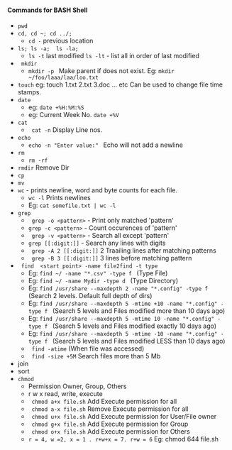#### Commands for BASH Shell


* ```pwd```
* ```cd, cd ~; cd ../;``` 
    * ```cd -```   previous location
* ```ls; ls -a;  ls -la; ```
    * ```ls -t```  last modified  ```ls -lt``` - list all in order of last modified
* ``` mkdir```
    * ```mkdir -p ``` Make parent if does not exist. Eg: ```mkdir ~/foo/laaa/laa/loo.txt```
* ``` touch ``` eg: touch 1.txt 2.txt 3.doc  ... etc Can be used to change file time stamps.
* ```date``` 
    * eg: ```date +%H:%M:%S```
    * eg: Current Week No.   ```date +%V```
* ```cat```
    * ``` cat -n``` Display Line nos.
* ``` echo ```
    * ```echo -n "Enter value:" ```  Echo will not add a newline
* ```rm```
    * ```rm -rf``` 
* ```rmdir``` Remove Dir
* ```cp```
* ```mv```
* ```wc``` - prints newline, word and byte counts for each file.
    * ``` wc -l ``` Prints newlines
    * Eg: ``` cat somefile.txt | wc -l ```
* ```grep``` 
    * ``` grep -o <pattern>``` - Print only matched 'pattern'
    * ``` grep -c <pattern> ``` - Count occurences of 'pattern'
    * ``` grep -v <pattern>``` - Search all except 'pattern'
    * ``` grep [[:digit:]] ``` - Search any lines with digits
    * ``` grep -A 2 [[:digit:]]``` 2 Traailing lines after matching patterns
    * ``` grep -B 3 [[:digit:]]``` 3 lines before matching pattern
* ``` find  <start point> -name file2find -t type```
    * Eg:  ```find ~/ -name "*.csv" -type f ``` (Type File)
    * Eg:  ```find ~/ -name Mydir -type d ``` (Type Directory)
    * Eg:  ```find /usr/share --maxdepth 2 -name "*.config" -type f ``` (Search 2 levels. Default full depth of dirs)
    * Eg:  ```find /usr/share --maxdepth 5 -mtime +10 -name "*.config" -type f ``` (Search 5 levels and Files modified more than 10 days ago)
    * Eg:  ```find /usr/share --maxdepth 5 -mtime 10 -name "*.config" -type f ``` (Search 5 levels and Files modified exactly 10 days ago)
    * Eg:  ```find /usr/share --maxdepth 5 -mtime -10 -name "*.config" -type f ``` (Search 5 levels and Files modified LESS than 10 days ago)
    * ``` find -atime``` (When file was accessed)
    * ``` find -size +5M``` Search files more than 5 Mb
* join 
* sort
* ``` chmod ```
    * Permission  Owner, Group, Others   
    * r w x   read, write, execute
    * ``` chmod a+x file.sh```  Add Execute permission for all 
    * ``` chmod a-x file.sh```  Remove Execute permission for all 
    * ``` chmod u+x file.sh```  Add Execute permission for User/File owner
    * ``` chmod g+x file.sh```  Add Execute permission for Group
    * ``` chmod o+x file.sh```  Add Execute permission for Others 
    * ``` r = 4, w =2, x = 1 . r+w+x = 7. r+w = 6 ``` Eg: chmod 644 file.sh
    